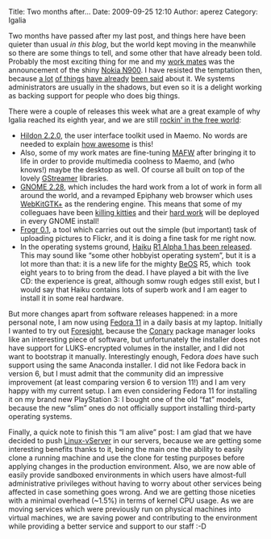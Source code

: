 Title: Two months after...
Date: 2009-09-25 12:10
Author: aperez
Category: Igalia

Two months have passed after my last post, and things here have been
quieter than usual *in this blog*, but the world kept moving in the
meanwhile so there are some things to tell, and some other that have
already been told. Probably the most exciting thing for me and my [work
mates][] was the announcement of the shiny [Nokia N900][]. I have
resisted the temptation then, because [a lot][] [of things][] [have
already][] [been said][] about it. We systems administrators are usually
in the shadows, but even so it is a delight working as backing support
for people who does big things.

There were a couple of releases this week what are a great example of
why Igalia reached its eighth year, and we are still [rockin' in the
free world][]:

-   [Hildon 2.2.0][], the user interface toolkit used in Maemo. No words
    are needed to explain [how awesome][] is this!
-   Also, some of my work mates are fine-tuning [MAFW][] after bringing
    it to life in order to provide multimedia coolness to Maemo, and
    (who knows!) maybe the desktop as well. Of course all built on top
    of the lovely [GStreamer][] libraries.
-   [GNOME 2.28][], which includes the hard work from a lot of work in
    form all around the world, and a revamped Epiphany web browser which
    uses [WebKitGTK+][] as the rendering engine. This means that some of
    my colleguaes have been [killing kitties][] and their [hard work][]
    will be deployed in every GNOME install!
-   [Frogr 0.1][], a tool which carries out out the simple (but
    important) task of uploading pictures to Flickr, and it is doing a
    fine task for me right now.
-   In the operating systems ground, [Haiku][] [R1 Alpha 1 has been
    released][]. This may sound like “some other hobbyist operating
    system”, but it is a lot more than that: it is a new life for the
    mighty [BeOS][] R5, which  took eight years to to bring from the
    dead. I have played a bit with the live CD: the experience is great,
    although somw rough edges still exist, but I would say that Haiku
    contains lots of superb work and I am eager to install it in some
    real hardware.

But more changes apart from software releases happened: in a more
personal note, I am now using [Fedora 11][] in a daily basis at my
laptop. Initially I wanted to try out [Foresight][], because the
[Conary][] package manager looks like an interesting piece of software,
but unfortunately the installer does not have support for LUKS-encrypted
volumes in the installer, and I did not want to bootstrap it manually.
Interestingly enough, Fedora *does* have such support using the same
Anaconda installer. I did not like Fedora back in version 6, but I must
admit that the community did an impressive improvement (at least
comparing version 6 to version 11!) and I am very happy with my current
setup. I am even considering Fedora 11 for installing it on my brand new
PlayStation 3: I bought one of the old “fat” models, because the new
“slim” ones do not officially support installing third-party operating
systems.

Finally, a quick note to finish this “I am alive” post: I am glad that
we have decided to push [Linux-vServer][] in our servers, because we are
getting some interesting benefits thanks to it, being the main one the
ability to easily clone a running machine and use the clone for testing
purposes before applying changes in the production environment. Also, we
are now able of easily provide sandboxed environments in which users
have almost-full administrative privileges without having to worry about
other services being affected in case something goes wrong. And we are
getting those niceties with a minimal overhead (\~1.5%) in terms of
kernel CPU usage. As we are moving services which were previously run on
physical machines into virtual machines, we are saving power and
contributing to the environment while providing a better service and
support to our staff :-D

  [work mates]: http://planet.igalia.com
  [Nokia N900]: http://maemo.nokia.com/n900/
  [a lot]: http://www.joaquimrocha.com/2009/08/27/the-first-maemo-powered-phone/
  [of things]: http://blogs.igalia.com/berto/2009/08/27/n900-a-great-milestone-for-the-free-software-community/
  [have already]: http://blogs.igalia.com/jasuarez/2009/08/27/nokia-n900-released/
  [been said]: http://www.gnome.org/~csaavedra/news-2009-08.html#D27
  [rockin' in the free world]: http://www.youtube.com/watch?v=3WZ0UmfGvUA
  [Hildon 2.2.0]: http://gitorious.org/hildon/hildon/commit/1c7a2f76f9d348388210ab0c880de5624eff52cd
  [how awesome]: http://www.youtube.com/watch?v=IHa3AoNdglY
  [MAFW]: https://garage.maemo.org/projects/mafw/
  [GStreamer]: http://gstreamer.freedesktop.org/
  [GNOME 2.28]: http://library.gnome.org/misc/release-notes/2.28/
  [WebKitGTK+]: http://webkitgtk.org
  [killing kitties]: http://static.squidoo.com/resize/squidoo_images/-1/draft_lens2278160module12474251photo_1226015948domo-kitten.jpg
  [hard work]: http://blogs.gnome.org/xan/2009/09/08/the-show-so-far/
  [Frogr 0.1]: http://blogs.igalia.com/mario/2009/06/05/frogr-flickr-remote-organizer-for-gnome/
  [Haiku]: http://www.haiku-os.org
  [R1 Alpha 1 has been released]: http://www.haiku-os.org/news/2009-09-13_haiku_project_announces_availability_haiku_r1alpha_1
  [BeOS]: http://en.wikipedia.org/wiki/BeOS
  [Fedora 11]: http://fedoraproject.org/
  [Foresight]: http://www.foresightlinux.org/
  [Conary]: http://wiki.rpath.com/wiki/Conary
  [Linux-vServer]: http://linux-vserver.org
